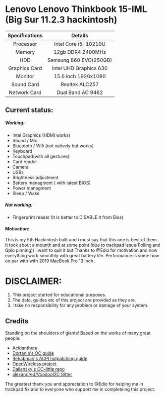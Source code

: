 # Lenovo Lenovo Thinkbook 15-IML (Big Sur 11.2.3 hackintosh)

| Specifications | Details |
|:-: |:-: |
| Processor | Intel Core i5-10210U  |
| Memory | 12gb DDR4 2400MHz |
| HDD | Samsung 860 EVO(250GB) |
| Graphics Card | Intel UHD Graphics 630|
| Monitor | 15.6 inch 1920x1080 |
| Sound Card | Realtek ALC257 |
| Network Card | Dual Band AC 9462|

## Current status:
##### Working:
- Intel Graphics (HDMI works)
- Sound / Mic 
- Bluetooth / Wifi (not natively but works)
- Keyboard
- Touchpad(with all gestures)
- Card reader
- Camera
- USBs
- Brightness adjustment
- Battery managment ( with latest BIOS)
- Power managment
- Sleep / Wake

##### Not working:
- Fingerprint reader (It is better to DISABLE it from Bios)
#### Motivation:
This is my 5th Hackintosh built and i must say that this one is best of them . It took about a mounth and at some point (due to trackpad issue(Polling and Gpio pinning)) i want to quit it but Thanks to @Edio for motivation and now everything work smoothly with great battery life. Performance is some how  on par with with 2019 MacBook Pro 13 inch . 

# DISCLAIMER:
1. This project started for educational purposes. 
2. The data, guides etc of this project are provided as they are. 
3. I take no responsibility for any problem or damage of your system.
## Credits
Standing on the shoulders of giants! Based on the works of many great people.
- [Acidanthera](https://github.com/acidanthera)
- [Dortania's OC guide](https://dortania.github.io/OpenCore-Install-Guide/)
- [Rehabman's ACPI hotpatching guide](https://www.tonymacx86.com/threads/guide-using-clover-to-hotpatch-acpi.200137/)
- [OpenWireless project](https://github.com/OpenIntelWireless/itlwm)
- [Daliansky's OC-little repo](https://github.com/daliansky/OC-little)
- [alexandred/VoodooI2C Gitter](https://gitter.im/alexandred/VoodooI2C)

The greatest thank you and appreciation to @Edio for helping me in trackpad fix.and to everyone who support me in completeing this project.

